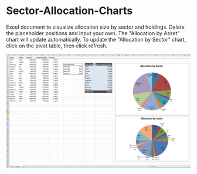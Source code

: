 # Sector-Allocation-Charts

Excel document to visualize allocation size by sector and holdings. Delete the placeholder positions and input your own. The "Allocation by Asset" chart will update automatically. To update the "Allocation by Sector" chart, click on the pivot table, then click refresh. 

![Excel](sector-allocation.png)
